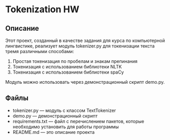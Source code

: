 # Tokenization HW

## Описание
Этот проект, созданный в качестве задания для курса по компьютерной лингвистике, реализует модуль tokenizer.py для токенизации текста тремя различными способами:

1. Простая токенизация по пробелам и знакам препинания
2. Токенизация с использованием библиотеки NLTK
3. Токенизация с использованием библиотеки spaCy

Модуль можно использовать через демонстрационный скрипт demo.py.

## Файлы
- tokenizer.py — модуль с классом TextTokenizer
- demo.py — демонстрационный скрипт
- requirements.txt — файл с перечислением пакетов, которые необходимо установить для работы программы
- README.md — это описание проекта
